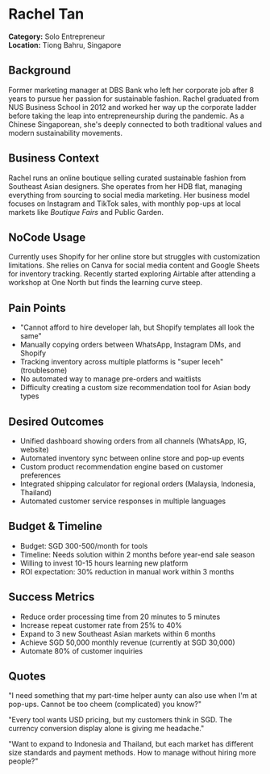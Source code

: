 # Rachel Tan
**Category:** Solo Entrepreneur  
**Location:** Tiong Bahru, Singapore

## Background
Former marketing manager at DBS Bank who left her corporate job after 8 years to pursue her passion for sustainable fashion. Rachel graduated from NUS Business School in 2012 and worked her way up the corporate ladder before taking the leap into entrepreneurship during the pandemic. As a Chinese Singaporean, she's deeply connected to both traditional values and modern sustainability movements.

## Business Context
Rachel runs an online boutique selling curated sustainable fashion from Southeast Asian designers. She operates from her HDB flat, managing everything from sourcing to social media marketing. Her business model focuses on Instagram and TikTok sales, with monthly pop-ups at local markets like *Boutique Fairs* and Public Garden.

## NoCode Usage
Currently uses Shopify for her online store but struggles with customization limitations. She relies on Canva for social media content and Google Sheets for inventory tracking. Recently started exploring Airtable after attending a workshop at One North but finds the learning curve steep.

## Pain Points
- "Cannot afford to hire developer lah, but Shopify templates all look the same"
- Manually copying orders between WhatsApp, Instagram DMs, and Shopify
- Tracking inventory across multiple platforms is "super leceh" (troublesome)
- No automated way to manage pre-orders and waitlists
- Difficulty creating a custom size recommendation tool for Asian body types

## Desired Outcomes
- Unified dashboard showing orders from all channels (WhatsApp, IG, website)
- Automated inventory sync between online store and pop-up events
- Custom product recommendation engine based on customer preferences
- Integrated shipping calculator for regional orders (Malaysia, Indonesia, Thailand)
- Automated customer service responses in multiple languages

## Budget & Timeline
- Budget: SGD 300-500/month for tools
- Timeline: Needs solution within 2 months before year-end sale season
- Willing to invest 10-15 hours learning new platform
- ROI expectation: 30% reduction in manual work within 3 months

## Success Metrics
- Reduce order processing time from 20 minutes to 5 minutes
- Increase repeat customer rate from 25% to 40%
- Expand to 3 new Southeast Asian markets within 6 months
- Achieve SGD 50,000 monthly revenue (currently at SGD 30,000)
- Automate 80% of customer inquiries

## Quotes
"I need something that my part-time helper aunty can also use when I'm at pop-ups. Cannot be too cheem (complicated) you know?"

"Every tool wants USD pricing, but my customers think in SGD. The currency conversion display alone is giving me headache."

"Want to expand to Indonesia and Thailand, but each market has different size standards and payment methods. How to manage without hiring more people?"